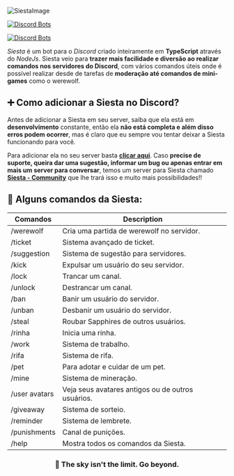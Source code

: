 
![SiestaImage](https://i.imgur.com/u7wSqyr.png)

[![Discord Bots](https://top.gg/api/widget/status/966064596328792084.svg)](https://top.gg/bot/754548334328283137)

[![Discord Bots](https://top.gg/api/widget/966064596328792084.svg)](https://top.gg/bot/966064596328792084)

*Siesta* é um bot para o *Discord* criado inteiramente em **TypeScript** através do *NodeJs*. Siesta veio para **trazer mais facilidade e diversão ao realizar comandos nos servidores do Discord**, com vários comandos úteis onde é possível realizar desde de tarefas de **moderação até comandos de mini-games** como o werewolf.

##  ➕ Como adicionar a Siesta no Discord?

Antes de adicionar a Siesta em seu server, saiba que ela está em **desenvolvimento** constante, então ela **não está completa e além disso erros podem ocorrer**, mas é claro que eu sempre vou tentar deixar a Siesta funcionando para você.

Para adicionar ela no seu server basta **[clicar aqui](https://discord.com/api/oauth2/authorize?client_id=966064596328792084&permissions=1532498934903&scope=applications.commands%20bot)**. Caso **precise de suporte, queira dar uma sugestão, informar um bug ou apenas entrar em mais um server para conversar**, temos um server para Siesta chamado **[Siesta - Community](https://discord.gg/ku84Gmt6hZ)** que lhe trará isso e muito mais possibilidades!!

## 🌟 Alguns comandos da Siesta:
  <section class="list-commands" id="commands">
        <div class="cmd-info">
        </div>
        <div class="cmds">
          <table class="table-data">
            <thead>
              <tr>
                <th>Comandos</th>
                <th>Description</th>
              </tr>
            </thead>
            <tbody>
              <tr>
                <td>/werewolf</td>
                <td> Cria uma partida de werewolf no servidor.</td>
              </tr>
              <tr>
                <td>/ticket </td>
                <td> Sistema avançado de ticket. </td>
              </tr>
              <tr>
                <td>/suggestion</td>
                <td> Sistema de sugestão para servidores. </td>
              </tr>
              <tr>
                <td>/kick</td>
                <td> Expulsar um usuário do seu servidor.</td>
              </tr>
              <tr>
                <td>/lock</td>
                <td> Trancar um canal.</td>
              </tr>
              <tr>
                <td>/unlock</td>
                <td> Destrancar um canal.</td>
              </tr>
<tr>
                <td>/ban</td>
                <td> Banir um usuário do servidor.</td>
              </tr>

<tr>
                <td>/unban</td>
                <td> Desbanir um usuário do servidor.</td>
              </tr>
<tr>
                <td>/steal</td>
                <td> Roubar Sapphires de outros usuários.</td>
              </tr>
<tr>
                <td>/rinha</td>
                <td> Inicia uma rinha.</td>
              </tr>
<tr>
                <td>/work</td>
                <td> Sistema de trabalho.</td>
              </tr>
<tr>
                <td>/rifa</td>
                <td> Sistema de rifa.</td>
              </tr>
<tr>
                <td>/pet</td>
                <td> Para adotar e cuidar de um pet.</td>
              </tr>
              <tr>
                <td>/mine</td>
                <td> Sistema de mineração.</td>
              </tr>
            </tr>
              <tr>
                <td>/user avatars</td>
                <td> Veja seus avatares antigos ou de outros usuários.</td>
              </tr>
            </tr>
              <tr>
                <td>/giveaway</td>
                <td> Sistema de sorteio.</td>
              </tr>
              </tr>
              <tr>
                <td>/reminder</td>
                <td> Sistema de lembrete.</td>
              </tr>
               <tr>
                <td>/punishments</td>
                <td> Canal de punições.</td>
              </tr>
              <tr>
                <td>/help</td>
                <td> Mostra todos os comandos da Siesta.</td>
              </tr>
            </tbody>
          </table>
        </div>
      </section>

<h3 align='center'>
    🚀 The sky isn't the limit. Go beyond.
</h3>
